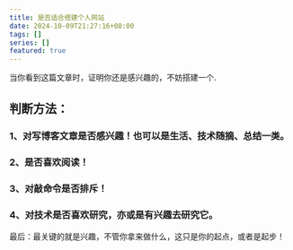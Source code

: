 ```yaml
---
title: 是否适合搭建个人网站
date: 2024-10-09T21:27:16+08:00
tags: []
series: []
featured: true
---
```

当你看到这篇文章时，证明你还是感兴趣的，不妨搭建一个.

<!--more-->

## 判断方法：

### 1、对写博客文章是否感兴趣！也可以是生活、技术随摘、总结一类。

### 2、是否喜欢阅读！

### 3、对敲命令是否排斥！

### 4、对技术是否喜欢研究，亦或是有兴趣去研究它。





最后：最关键的就是兴趣，不管你拿来做什么，这只是你的起点，或者是起步！
